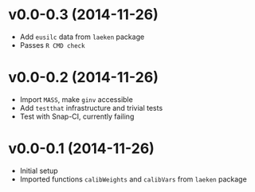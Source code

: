 v0.0-0.3 (2014-11-26)
===

- Add `eusilc` data from `laeken` package
- Passes `R CMD check`

v0.0-0.2 (2014-11-26)
===

- Import `MASS`, make `ginv` accessible
- Add `testthat` infrastructure and trivial tests
- Test with Snap-CI, currently failing

v0.0-0.1 (2014-11-26)
===

- Initial setup
- Imported functions `calibWeights` and `calibVars` from `laeken` package

